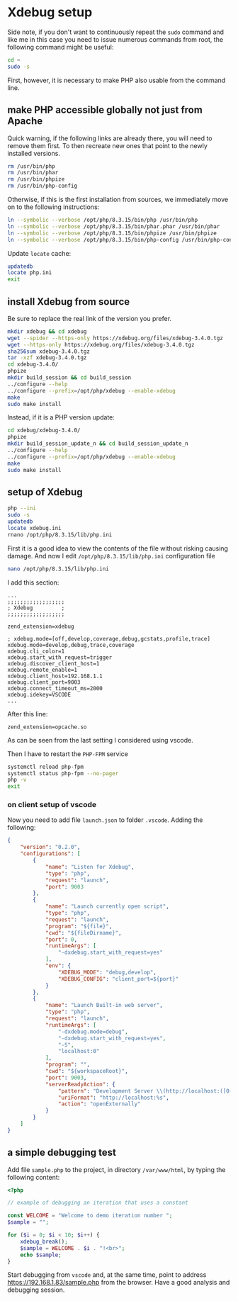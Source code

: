 # Xdebug setup

Side note, if you don't want to continuously repeat the `sudo` command and like me in this case you need to issue numerous commands from root, the following command might be useful:

```bash
cd ~
sudo -s
```

First, however, it is necessary to make PHP also usable from the command line.

## make PHP accessible globally not just from Apache

Quick warning, if the following links are already there, you will need to remove them first. To then recreate new ones that point to the newly installed versions.

```bash
rm /usr/bin/php
rm /usr/bin/phar
rm /usr/bin/phpize
rm /usr/bin/php-config
```

Otherwise, if this is the first installation from sources, we immediately move on to the following instructions:

```bash
ln --symbolic --verbose /opt/php/8.3.15/bin/php /usr/bin/php
ln --symbolic --verbose /opt/php/8.3.15/bin/phar.phar /usr/bin/phar
ln --symbolic --verbose /opt/php/8.3.15/bin/phpize /usr/bin/phpize
ln --symbolic --verbose /opt/php/8.3.15/bin/php-config /usr/bin/php-config
```

Update `locate` cache:

```bash
updatedb
locate php.ini
exit
```

## install Xdebug from source

Be sure to replace the real link of the version you prefer.

```bash
mkdir xdebug && cd xdebug
wget --spider --https-only https://xdebug.org/files/xdebug-3.4.0.tgz
wget --https-only https://xdebug.org/files/xdebug-3.4.0.tgz
sha256sum xdebug-3.4.0.tgz
tar -xzf xdebug-3.4.0.tgz
cd xdebug-3.4.0/
phpize
mkdir build_session && cd build_session
../configure --help
../configure --prefix=/opt/php/xdebug --enable-xdebug
make
sudo make install
```

Instead, if it is a PHP version update:

```bash
cd xdebug/xdebug-3.4.0/
phpize
mkdir build_session_update_n && cd build_session_update_n
../configure --help
../configure --prefix=/opt/php/xdebug --enable-xdebug
make
sudo make install
```

## setup of Xdebug

```bash
php --ini
sudo -s
updatedb
locate xdebug.ini
rnano /opt/php/8.3.15/lib/php.ini
```

First it is a good idea to view the contents of the file without risking causing damage.
And now I edit `/opt/php/8.3.15/lib/php.ini` configuration file

```bash
nano /opt/php/8.3.15/lib/php.ini
```

I add this section:

```text
...
;;;;;;;;;;;;;;;;;;
; Xdebug         ;
;;;;;;;;;;;;;;;;;;

zend_extension=xdebug

; xdebug.mode=[off,develop,coverage,debug,gcstats,profile,trace]
xdebug.mode=develop,debug,trace,coverage
xdebug.cli_color=1
xdebug.start_with_request=trigger
xdebug.discover_client_host=1
xdebug.remote_enable=1
xdebug.client_host=192.168.1.1
xdebug.client_port=9003
xdebug.connect_timeout_ms=2000
xdebug.idekey=VSCODE
...
```

After this line:

```text
zend_extension=opcache.so
```

As can be seen from the last setting I considered using vscode.

Then I have to restart the `PHP-FPM` service

```bash
systemctl reload php-fpm
systemctl status php-fpm --no-pager
php -v
exit
```

### on client setup of vscode

Now you need to add file `launch.json` to folder `.vscode`.
Adding the following:

```json
{
    "version": "0.2.0",
    "configurations": [
        {
            "name": "Listen for Xdebug",
            "type": "php",
            "request": "launch",
            "port": 9003
        },
        {
            "name": "Launch currently open script",
            "type": "php",
            "request": "launch",
            "program": "${file}",
            "cwd": "${fileDirname}",
            "port": 0,
            "runtimeArgs": [
                "-dxdebug.start_with_request=yes"
            ],
            "env": {
                "XDEBUG_MODE": "debug,develop",
                "XDEBUG_CONFIG": "client_port=${port}"
            }
        },
        {
            "name": "Launch Built-in web server",
            "type": "php",
            "request": "launch",
            "runtimeArgs": [
                "-dxdebug.mode=debug",
                "-dxdebug.start_with_request=yes",
                "-S",
                "localhost:0"
            ],
            "program": "",
            "cwd": "${workspaceRoot}",
            "port": 9003,
            "serverReadyAction": {
                "pattern": "Development Server \\(http://localhost:([0-9]+)\\) started",
                "uriFormat": "http://localhost:%s",
                "action": "openExternally"
            }
        }
    ]
}
```

## a simple debugging test

Add file `sample.php` to the project, in directory `/var/www/html`, by typing the following content:

```php
<?php

// example of debugging an iteration that uses a constant

const WELCOME = "Welcome to demo iteration number ";
$sample = "";

for ($i = 0; $i < 10; $i++) {
    xdebug_break();
    $sample = WELCOME . $i . "!<br>";
    echo $sample;
}

```

Start debugging from `vscode` and, at the same time, point to address <https://192.168.1.83/sample.php> from the browser.
Have a good analysis and debugging session.

